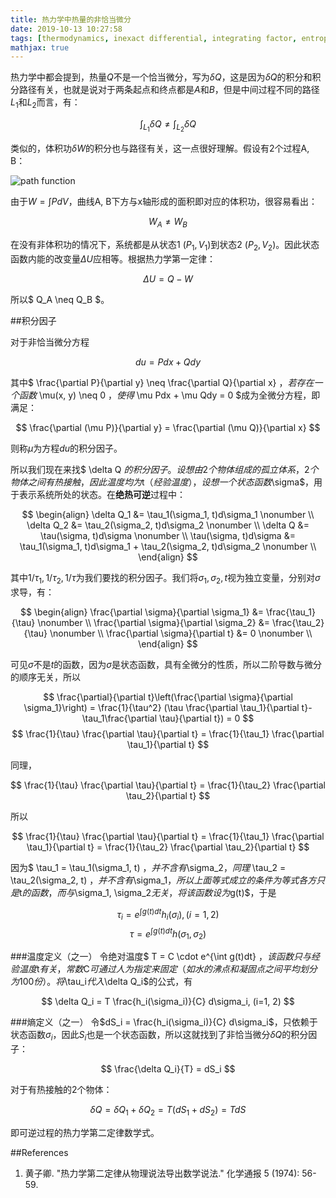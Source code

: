 ```yaml
---
title: 热力学中热量的非恰当微分
date: 2019-10-13 10:27:58
tags: [thermodynamics, inexact differential, integrating factor, entropy, temperature]
mathjax: true
---
```

热力学中都会提到，热量$Q$不是一个恰当微分，写为$\delta Q$，这是因为$\delta Q$的积分和积分路径有关，也就是说对于两条起点和终点都是$A$和$B$，但是中间过程不同的路径$L_1$和$L_2$而言，有：

$$ \int_{L_1} \delta Q \neq \int_{L_2} \delta Q $$

类似的，体积功$\delta W$的积分也与路径有关，这一点很好理解。假设有2个过程A, B：

![path function](http://muchongimg.xmcimg.com/data/bcs/2014/0701/w108h1175073_1404207867_483.jpg#opennewwindow)

由于$W=\int PdV$，曲线A, B下方与x轴形成的面积即对应的体积功，很容易看出：

$$ W_A \neq W_B $$

在没有非体积功的情况下，系统都是从状态1 $(P_1, V_1)$到状态2 $(P_2, V_2)$。因此状态函数内能的改变量$\Delta U$应相等。根据热力学第一定律：

$$ \Delta U = Q-W $$

所以$ Q_A \neq Q_B $。

##积分因子

对于非恰当微分方程

$$ du = Pdx + Qdy $$

其中$ \frac{\partial P}{\partial y} \neq \frac{\partial Q}{\partial x} $，若存在一个函数$ \mu(x, y) \neq 0 $，使得$ \mu Pdx + \mu Qdy = 0 $成为全微分方程，即满足：

$$ \frac{\partial (\mu P)}{\partial y} = \frac{\partial (\mu Q)}{\partial x} $$

则称$\mu$为方程$du$的积分因子。

所以我们现在来找$ \delta Q $的积分因子。设想由2个物体组成的孤立体系，2个物体之间有热接触，因此温度均为$t$（经验温度），设想一个状态函数$\sigma$，用于表示系统所处的状态。在**绝热可逆**过程中：

$$
\begin{align}
\delta Q_1 &= \tau_1(\sigma_1, t)d\sigma_1 \nonumber \\
\delta Q_2 &= \tau_2(\sigma_2, t)d\sigma_2 \nonumber \\
\delta Q &=  \tau(\sigma, t)d\sigma \nonumber \\
\tau(\sigma, t)d\sigma &= \tau_1(\sigma_1, t)d\sigma_1 + \tau_2(\sigma_2, t)d\sigma_2 \nonumber \\
\end{align}
$$

其中$1/\tau_1, 1/\tau_2, 1/\tau$为我们要找的积分因子。我们将$\sigma_1, \sigma_2, t$视为独立变量，分别对$\sigma$求导，有：

$$
\begin{align}
\frac{\partial \sigma}{\partial \sigma_1} &= \frac{\tau_1}{\tau} \nonumber \\
\frac{\partial \sigma}{\partial \sigma_2} &= \frac{\tau_2}{\tau} \nonumber \\
\frac{\partial \sigma}{\partial t} &= 0 \nonumber \\
\end{align}
$$

可见$\sigma$不是$t$的函数，因为$\sigma$是状态函数，具有全微分的性质，所以二阶导数与微分的顺序无关，所以

$$ \frac{\partial}{\partial t}\left(\frac{\partial \sigma}{\partial \sigma_1}\right) = \frac{1}{\tau^2} (\tau \frac{\partial \tau_1}{\partial t}-\tau_1\frac{\partial \tau}{\partial t}) = 0 $$
$$ \frac{1}{\tau} \frac{\partial \tau}{\partial t} = \frac{1}{\tau_1} \frac{\partial \tau_1}{\partial t} $$

同理，

$$ \frac{1}{\tau} \frac{\partial \tau}{\partial t} = \frac{1}{\tau_2} \frac{\partial \tau_2}{\partial t} $$

所以

$$ \frac{1}{\tau} \frac{\partial \tau}{\partial t} = \frac{1}{\tau_1} \frac{\partial \tau_1}{\partial t} = \frac{1}{\tau_2} \frac{\partial \tau_2}{\partial t} $$

因为$ \tau_1 = \tau_1(\sigma_1, t) $，并不含有$\sigma_2$，同理$ \tau_2 = \tau_2(\sigma_2, t) $，并不含有$\sigma_1$，所以上面等式成立的条件为等式各方只是$t$的函数，而与$\sigma_1, \sigma_2$无关，将该函数设为$g(t)$，于是

$$ \tau_i = e^{\int g(t)dt}h_i(\sigma_i), (i = 1, 2)$$
$$ \tau = e^{\int g(t)dt}h(\sigma_1, \sigma_2) $$

###温度定义（之一）
令绝对温度$ T = C \cdot e^{\int g(t)dt} $，该函数只与经验温度$t$有关，常数$C$可通过人为指定来固定（如水的沸点和凝固点之间平均划分为100份）。将$\tau_i$代入$\delta Q_i$的公式，有

$$ \delta Q_i = T \frac{h_i(\sigma_i)}{C} d\sigma_i, (i=1, 2) $$

###熵定义（之一）
令$dS_i = \frac{h_i(\sigma_i)}{C} d\sigma_i$，只依赖于状态函数$\sigma_i$，因此$S_i$也是一个状态函数，所以这就找到了非恰当微分$\delta Q$的积分因子：

$$ \frac{\delta Q_i}{T} = dS_i $$

对于有热接触的2个物体：

$$ \delta Q = \delta Q_1 + \delta Q_2 = T(dS_1 + dS_2) = TdS $$

即可逆过程的热力学第二定律数学式。

##References
1. 黄子卿. "热力学第二定律从物理说法导出数学说法." 化学通报 5 (1974): 56-59.

